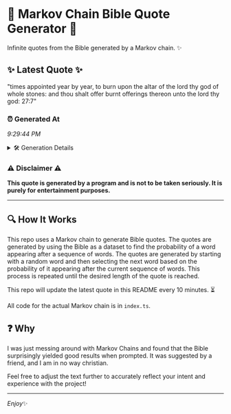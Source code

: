 # 📖 Markov Chain Bible Quote Generator 📖

Infinite quotes from the Bible generated by a Markov chain. ✨

## ✨ Latest Quote ✨
"times appointed year by year, to burn upon the altar of the lord thy god of whole stones: and thou shalt offer burnt offerings thereon unto the lord thy god: 27:7"

### ⏰ Generated At
*9:29:44 PM*

<details>
    <summary>🛠️ Generation Details</summary>
    <p>
        <strong>🌱 Seed:</strong> times<br>
        <strong>🔄 Iterations:</strong> 30<br>
        <strong>📜 Context History:</strong><br>[ times ]: appointed<br>[ times, appointed ]: year<br>[ times, appointed, year ]: by<br>[ times, appointed, year, by ]: year,<br>[ times, appointed, year, by, year, ]: to<br>[ times, appointed, year, by, year,, to ]: burn<br>[ appointed, year, by, year,, to, burn ]: upon<br>[ year, by, year,, to, burn, upon ]: the<br>[ by, year,, to, burn, upon, the ]: altar<br>[ year,, to, burn, upon, the, altar ]: of<br>[ to, burn, upon, the, altar, of ]: the<br>[ burn, upon, the, altar, of, the ]: lord<br>[ upon, the, altar, of, the, lord ]: thy<br>[ the, altar, of, the, lord, thy ]: god<br>[ altar, of, the, lord, thy, god ]: of<br>[ of, the, lord, thy, god, of ]: whole<br>[ the, lord, thy, god, of, whole ]: stones:<br>[ lord, thy, god, of, whole, stones: ]: and<br>[ thy, god, of, whole, stones:, and ]: thou<br>[ god, of, whole, stones:, and, thou ]: shalt<br>[ of, whole, stones:, and, thou, shalt ]: offer<br>[ whole, stones:, and, thou, shalt, offer ]: burnt<br>[ stones:, and, thou, shalt, offer, burnt ]: offerings<br>[ and, thou, shalt, offer, burnt, offerings ]: thereon<br>[ thou, shalt, offer, burnt, offerings, thereon ]: unto<br>[ shalt, offer, burnt, offerings, thereon, unto ]: the<br>[ offer, burnt, offerings, thereon, unto, the ]: lord<br>[ burnt, offerings, thereon, unto, the, lord ]: thy<br>[ offerings, thereon, unto, the, lord, thy ]: god:<br>[ thereon, unto, the, lord, thy, god: ]: 27:7<br>
    </p>
</details>

### ⚠️ Disclaimer ⚠️
**This quote is generated by a program and is not to be taken seriously. It is purely for entertainment purposes.**

---

## 🔍 How It Works

This repo uses a Markov chain to generate Bible quotes. The quotes are generated by using the Bible as a dataset to find the probability of a word appearing after a sequence of words. The quotes are generated by starting with a random word and then selecting the next word based on the probability of it appearing after the current sequence of words. This process is repeated until the desired length of the quote is reached.

This repo will update the latest quote in this README every 10 minutes. ⏳

All code for the actual Markov chain is in `index.ts`.

## ❓ Why

I was just messing around with Markov Chains and found that the Bible surprisingly yielded good results when prompted. 
It was suggested by a friend, and I am in no way christian.

Feel free to adjust the text further to accurately reflect your intent and experience with the project!

---

*Enjoy*✨
